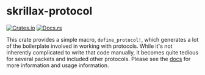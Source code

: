 # skrillax-protocol

[![Crates.io](https://img.shields.io/crates/v/skrillax-protocol.svg)](https://crates.io/crates/skrillax-protocol)
[![Docs.rs](https://docs.rs/skrillax-protocol/badge.svg)](https://docs.rs/skrillax-protocol)

This crate provides a simple macro, `define_protocol!`, which generates a lot of the 
boilerplate involved in working with protocols. While it's not inherently complicated
to write that code manually, it becomes quite tedious for several packets and included
other protocols. Please see the [docs](https://docs.rs/skrillax-protocol/) for more 
information and usage information.